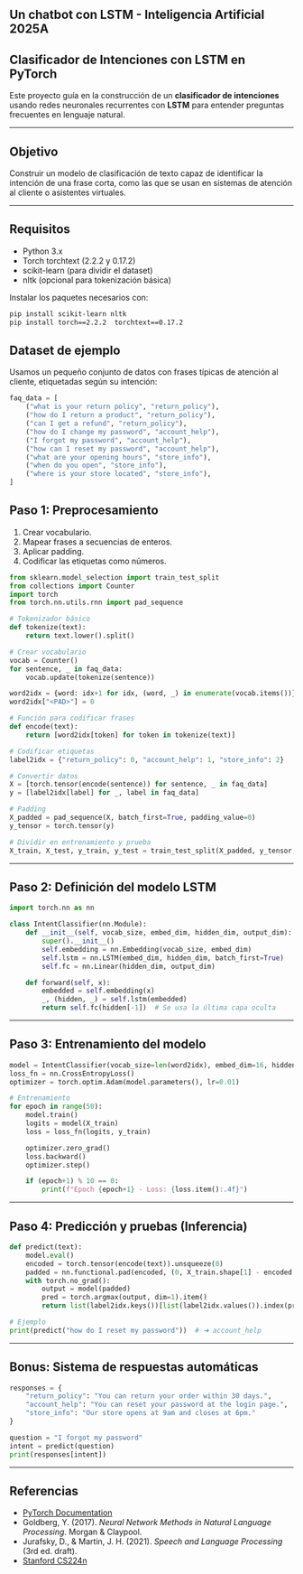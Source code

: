 ## Un chatbot con LSTM - Inteligencia Artificial 2025A

## Clasificador de Intenciones con LSTM en PyTorch

Este proyecto guía en la construcción de un **clasificador de intenciones** usando redes neuronales recurrentes con **LSTM** para entender preguntas frecuentes en lenguaje natural.

---

## Objetivo

Construir un modelo de clasificación de texto capaz de identificar la intención de una frase corta, como las que se usan en sistemas de atención al cliente o asistentes virtuales.

---

## Requisitos

- Python 3.x
- Torch torchtext (2.2.2 y 0.17.2)
- scikit-learn (para dividir el dataset)
- nltk (opcional para tokenización básica)

Instalar los paquetes necesarios con:

```bash
pip install scikit-learn nltk
pip install torch==2.2.2  torchtext==0.17.2
```

## Dataset de ejemplo

Usamos un pequeño conjunto de datos con frases típicas de atención al cliente, etiquetadas según su intención:

```python
faq_data = [
    ("what is your return policy", "return_policy"),
    ("how do I return a product", "return_policy"),
    ("can I get a refund", "return_policy"),
    ("how do I change my password", "account_help"),
    ("I forgot my password", "account_help"),
    ("how can I reset my password", "account_help"),
    ("what are your opening hours", "store_info"),
    ("when do you open", "store_info"),
    ("where is your store located", "store_info"),
]
```

## Paso 1: Preprocesamiento

1. Crear vocabulario.
2. Mapear frases a secuencias de enteros.
3. Aplicar padding.
4. Codificar las etiquetas como números.

```python
from sklearn.model_selection import train_test_split
from collections import Counter
import torch
from torch.nn.utils.rnn import pad_sequence

# Tokenizador básico
def tokenize(text):
    return text.lower().split()

# Crear vocabulario
vocab = Counter()
for sentence, _ in faq_data:
    vocab.update(tokenize(sentence))

word2idx = {word: idx+1 for idx, (word, _) in enumerate(vocab.items())}
word2idx["<PAD>"] = 0

# Función para codificar frases
def encode(text):
    return [word2idx[token] for token in tokenize(text)]

# Codificar etiquetas
label2idx = {"return_policy": 0, "account_help": 1, "store_info": 2}

# Convertir datos
X = [torch.tensor(encode(sentence)) for sentence, _ in faq_data]
y = [label2idx[label] for _, label in faq_data]

# Padding
X_padded = pad_sequence(X, batch_first=True, padding_value=0)
y_tensor = torch.tensor(y)

# Dividir en entrenamiento y prueba
X_train, X_test, y_train, y_test = train_test_split(X_padded, y_tensor, test_size=0.3)
```

---

## Paso 2: Definición del modelo LSTM

```python
import torch.nn as nn

class IntentClassifier(nn.Module):
    def __init__(self, vocab_size, embed_dim, hidden_dim, output_dim):
        super().__init__()
        self.embedding = nn.Embedding(vocab_size, embed_dim)
        self.lstm = nn.LSTM(embed_dim, hidden_dim, batch_first=True)
        self.fc = nn.Linear(hidden_dim, output_dim)

    def forward(self, x):
        embedded = self.embedding(x)
        _, (hidden, _) = self.lstm(embedded)
        return self.fc(hidden[-1])  # Se usa la última capa oculta
```

---

## Paso 3: Entrenamiento del modelo

```python
model = IntentClassifier(vocab_size=len(word2idx), embed_dim=16, hidden_dim=32, output_dim=3)
loss_fn = nn.CrossEntropyLoss()
optimizer = torch.optim.Adam(model.parameters(), lr=0.01)

# Entrenamiento
for epoch in range(50):
    model.train()
    logits = model(X_train)
    loss = loss_fn(logits, y_train)

    optimizer.zero_grad()
    loss.backward()
    optimizer.step()

    if (epoch+1) % 10 == 0:
        print(f"Epoch {epoch+1} - Loss: {loss.item():.4f}")
```

---

## Paso 4: Predicción y pruebas (Inferencia)

```python
def predict(text):
    model.eval()
    encoded = torch.tensor(encode(text)).unsqueeze(0)
    padded = nn.functional.pad(encoded, (0, X_train.shape[1] - encoded.shape[1]), value=0)
    with torch.no_grad():
        output = model(padded)
        pred = torch.argmax(output, dim=1).item()
        return list(label2idx.keys())[list(label2idx.values()).index(pred)]

# Ejemplo
print(predict("how do I reset my password"))  # ➜ account_help
```

---

## Bonus: Sistema de respuestas automáticas

```python
responses = {
    "return_policy": "You can return your order within 30 days.",
    "account_help": "You can reset your password at the login page.",
    "store_info": "Our store opens at 9am and closes at 6pm."
}

question = "I forgot my password"
intent = predict(question)
print(responses[intent])
```

---

## Referencias

- [PyTorch Documentation](https://pytorch.org/docs/stable/index.html)
- Goldberg, Y. (2017). *Neural Network Methods in Natural Language Processing*. Morgan & Claypool.
- Jurafsky, D., & Martin, J. H. (2021). *Speech and Language Processing* (3rd ed. draft).
- [Stanford CS224n](https://web.stanford.edu/class/cs224n/)


